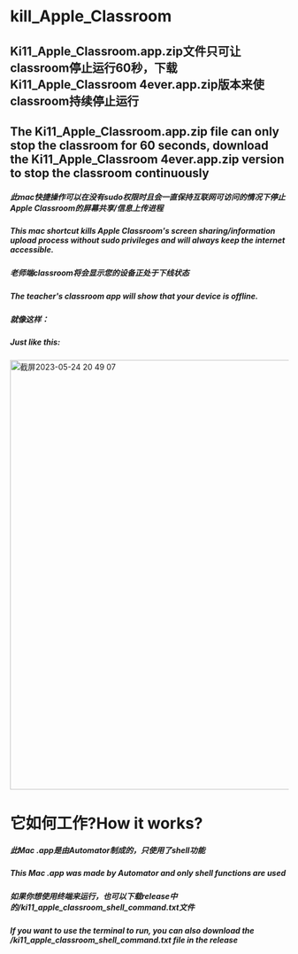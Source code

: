# kill_Apple_Classroom
<h2>Ki11_Apple_Classroom.app.zip文件只可让classroom停止运行60秒，下载Ki11_Apple_Classroom 4ever.app.zip版本来使classroom持续停止运行</h2>
<h2>The Ki11_Apple_Classroom.app.zip file can only stop the classroom for 60 seconds, download the Ki11_Apple_Classroom 4ever.app.zip version to stop the classroom continuously</h2>
<h5>此mac快捷操作可以在没有sudo权限时且会一直保持互联网可访问的情况下停止Apple Classroom的屏幕共享/信息上传进程</h5>
<h5>This mac shortcut kills Apple Classroom's screen sharing/information upload process without sudo privileges and will always keep the internet accessible.</h5>
<h5>老师端classroom将会显示您的设备正处于下线状态</h5>
<h5>The teacher's classroom app will show that your device is offline.</h5>
<h5>就像这样：</h5>
<h5>Just like this:</h5>
<img width="776" alt="截屏2023-05-24 20 49 07" src="https://github.com/henryz7914/kill_Apple_Classroom/assets/132860360/b191eb4f-f7f0-440b-bea0-3b011cc1cfc8">
<h1>它如何工作?How it works?</h1>
<h5>此Mac .app是由Automator制成的，只使用了shell功能</h5>
<h5>This Mac .app was made by Automator and only shell functions are used</h5>
<h5>如果你想使用终端来运行，也可以下载release中的/ki11_apple_classroom_shell_command.txt文件</h5>
<h5>If you want to use the terminal to run, you can also download the /ki11_apple_classroom_shell_command.txt file in the release</h5>
